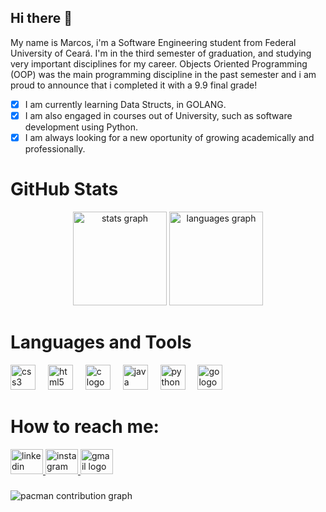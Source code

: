 ## Hi there 👋
My name is Marcos, i'm a Software Engineering student from Federal University of Ceará. I'm in the third semester of graduation, and studying very important disciplines for my career. Objects Oriented Programming (OOP) was the main programming discipline in the past semester and i am proud to announce that i completed it with a 9.9 final grade!

- [x] I am currently learning Data Structs, in GOLANG.
- [x] I am also engaged in courses out of University, such as software development using Python.
- [x] I am always looking for a new oportunity of growing academically and professionally.

###
# GitHub Stats
<div align="center">
  <img src="https://github-readme-stats.vercel.app/api?username=alvesmaarcos&hide_title=false&hide_rank=false&show_icons=true&include_all_commits=true&count_private=true&disable_animations=false&theme=dracula&locale=en&hide_border=false&order=1" height="150" alt="stats graph"  />
  <img src="https://github-readme-stats.vercel.app/api/top-langs?username=alvesmaarcos&locale=en&hide_title=false&layout=compact&card_width=320&langs_count=5&theme=dracula&hide_border=false&order=2" height="150" alt="languages graph"  />
</div>

###
# Languages and Tools
<div align="left">
  <img src="https://cdn.jsdelivr.net/gh/devicons/devicon/icons/css3/css3-original.svg" height="40" alt="css3 logo"  />
  <img width="12" />
  <img src="https://cdn.jsdelivr.net/gh/devicons/devicon/icons/html5/html5-original.svg" height="40" alt="html5 logo"  />
  <img width="12" />
  <img src="https://cdn.jsdelivr.net/gh/devicons/devicon/icons/c/c-original.svg" height="40" alt="c logo"  />
  <img width="12" />
  <img src="https://cdn.jsdelivr.net/gh/devicons/devicon/icons/java/java-original.svg" height="40" alt="java logo"  />
  <img width="12" />
  <img src="https://cdn.jsdelivr.net/gh/devicons/devicon/icons/python/python-original.svg" height="40" alt="python logo"  />
  <img width="12" />
  <img src="https://cdn.jsdelivr.net/gh/devicons/devicon/icons/go/go-original.svg" height="40" alt="go logo"  />
</div>

###
# How to reach me:
<div align="left">
  <a href="www.linkedin.com/in/alvesmaarcos" target="_blank">
    <img src="https://raw.githubusercontent.com/maurodesouza/profile-readme-generator/master/src/assets/icons/social/linkedin/default.svg" width="52" height="40" alt="linkedin logo"  />
  </a>
  <a href="https://instagram.com/alves_maarcos" target="_blank">
    <img src="https://raw.githubusercontent.com/maurodesouza/profile-readme-generator/master/src/assets/icons/social/instagram/default.svg" width="52" height="40" alt="instagram logo"  />
  </a>
  <a href="marcosdias@alu.ufc.br" target="_blank">
    <img src="https://raw.githubusercontent.com/maurodesouza/profile-readme-generator/master/src/assets/icons/social/gmail/default.svg" width="52" height="40" alt="gmail logo"  />
  </a>
</div>

###

<picture>
  <source media="(prefers-color-scheme: dark)" srcset="https://raw.githubusercontent.com/alvesmaarcos/alvesmaarcos/output/pacman-contribution-graph-dark.svg">
  <source media="(prefers-color-scheme: light)" srcset="https://raw.githubusercontent.com/alvesmaarcos/alvesmaarcos/output/pacman-contribution-graph.svg">
  <img alt="pacman contribution graph" src="https://raw.githubusercontent.com/alvesmaarcos/alvesmaarcos/output/pacman-contribution-graph.svg">
</picture>

###
